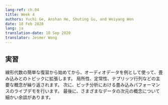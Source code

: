 ```yaml
---
lang-ref: ch.04
title: Week 4
authors: Yuchi Ge, Anshan He, Shuting Gu, and Weiyang Wen
date: 18 Feb 2020
lang: ja
translation-date: 10 Sep 2020
translator: Jesmer Wong
---
```



<!-- ## Practicum -->
## 実習

<!-- We start with a brief review of linear algebra and then extend the topic to convolutions using audio data as an example. Key concepts like locality, stationarity and Toeplitz matrix are reiterated. Then we give a live demo of convolution performance in pitch analysis. Finally, there is a short digression about the dimensionality of different data.
-->

線形代数の簡単な復習から始めてから、オーディオデータを例として使って、畳み込みとのトピックに拡張します。 局所性、定常性、テプリッツ行列などの主要な概念が繰り返されます。 次に、ピッチ分析における畳み込みパフォーマンスのライブデモを行います。 最後に、さまざまなデータの次元の概念について細かい余談があります。